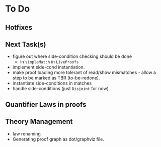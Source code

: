 # To Do

## Hotfixes

## Next Task(s)

* figure out where side-condition checking should be done
  * in `simpleMatch` in `LiveProofs` 
* implement side-cond instantiation.
* make proof loading more tolerant of read/show mismatches - allow a step to be marked as TBR (to-be-redone).
* instantiate side-conditions in matches
* handle side-conditions (just `Disjoint` for now)

## Quantifier Laws in proofs

## Theory Management

* law renaming
* Generating proof graph as dot/graphviz file.
